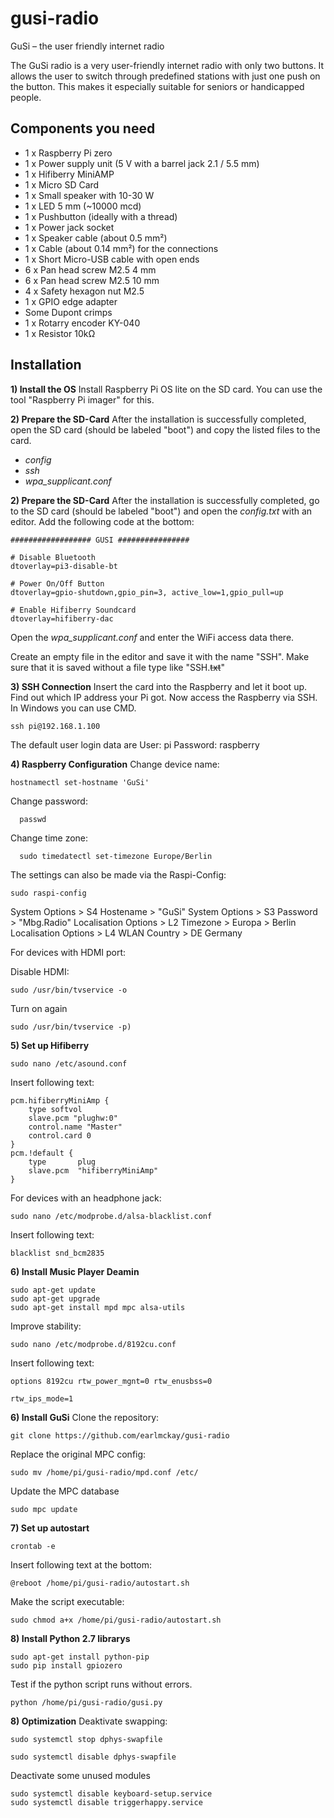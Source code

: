 

# gusi-radio

GuSi – the user friendly internet radio

The GuSi radio is a very user-friendly internet radio with only two buttons. It allows the user to switch through predefined stations with just one push on the button. This makes it especially suitable for seniors or handicapped people.

## Components you need

 - 1 x Raspberry Pi zero
 - 1 x Power supply unit (5 V with a barrel jack 2.1 / 5.5 mm)
 - 1 x Hifiberry MiniAMP
 - 1 x Micro SD Card 
 - 1 x Small speaker with 10-30 W
 - 1 x LED 5 mm (~10000 mcd)
 - 1 x Pushbutton (ideally with a thread)
 - 1 x Power jack socket
 - 1 x Speaker cable (about 0.5 mm²)
 - 1 x Cable (about 0.14 mm²) for the connections
 - 1 x Short Micro-USB cable with open ends
 - 6 x Pan head screw M2.5 4 mm 
 - 6 x Pan head screw M2.5 10 mm 
 - 4 x Safety hexagon nut M2.5
 - 1 x GPIO edge adapter
 - Some Dupont crimps
 - 1 x Rotarry encoder KY-040
 - 1 x Resistor 10kΩ
 

## Installation

 **1) Install the OS**
 Install Raspberry Pi OS lite on the SD card. You can use the tool "Raspberry Pi imager" for this. 
 
  **2) Prepare the SD-Card**
 After the installation is successfully completed, open the SD card (should be labeled "boot") and copy the listed files to the card.
  - *config*
 - *ssh*
 - *wpa_supplicant.conf* 

  **2) Prepare the SD-Card**
 After the installation is successfully completed, go to the SD card (should be labeled "boot") and open the *config.txt* with an editor. Add the following code at the bottom:
 

    ################## GUSI ################
    
    # Disable Bluetooth
    dtoverlay=pi3-disable-bt
    
    # Power On/Off Button
    dtoverlay=gpio-shutdown,gpio_pin=3, active_low=1,gpio_pull=up
    
    # Enable Hifiberry Soundcard
    dtoverlay=hifiberry-dac

Open the *wpa_supplicant.conf*  and enter the WiFi access data there.

Create an empty file in the editor and save it with the name "SSH". Make sure that it is saved without a file type like "SSH.~~txt~~"

  **3) SSH Connection**
Insert the card into the Raspberry and let it boot up. Find out which IP address your Pi got. Now access the Raspberry via SSH. In Windows you can use CMD.

    ssh pi@192.168.1.100
The default user login data are
User: pi
Password: raspberry

  **4) Raspberry Configuration**
Change device name:

    hostnamectl set-hostname 'GuSi'
    
  Change password:

      passwd

  Change time zone:

      sudo timedatectl set-timezone Europe/Berlin

  
The settings can also be made via the Raspi-Config:

    sudo raspi-config

System Options > S4 Hostename > "GuSi" System Options > S3 Password > "Mbg.Radio" Localisation Options > L2 Timezone > Europa > Berlin Localisation Options > L4 WLAN Country > DE Germany

For devices with HDMI port:

Disable HDMI:

    sudo /usr/bin/tvservice -o 

Turn on again

    sudo /usr/bin/tvservice -p)

  **5) Set up Hifiberry**

    sudo nano /etc/asound.conf

Insert following text:

    pcm.hifiberryMiniAmp {
        type softvol
        slave.pcm "plughw:0"
        control.name "Master"
        control.card 0
    }
    pcm.!default {
        type       plug
        slave.pcm  "hifiberryMiniAmp"
    }
For devices with an headphone jack:

    sudo nano /etc/modprobe.d/alsa-blacklist.conf

Insert following text:

    blacklist snd_bcm2835

  **6) Install Music Player Deamin**

    sudo apt-get update
    sudo apt-get upgrade
    sudo apt-get install mpd mpc alsa-utils
Improve stability:

    sudo nano /etc/modprobe.d/8192cu.conf

Insert following text:

    options 8192cu rtw_power_mgnt=0 rtw_enusbss=0
    
    rtw_ips_mode=1
  **6) Install GuSi**
Clone the repository: 

    git clone https://github.com/earlmckay/gusi-radio

Replace the original MPC config:

    sudo mv /home/pi/gusi-radio/mpd.conf /etc/

Update the MPC database

    sudo mpc update

  **7) Set up autostart**

    crontab -e
Insert following text at the bottom:

    @reboot /home/pi/gusi-radio/autostart.sh

Make the script executable:

    sudo chmod a+x /home/pi/gusi-radio/autostart.sh
  **8) Install Python 2.7 librarys**

    sudo apt-get install python-pip 
    sudo pip install gpiozero

Test if the python script runs without errors.

    python /home/pi/gusi-radio/gusi.py

  **8) Optimization**
Deaktivate swapping:

    sudo systemctl stop dphys-swapfile
    
    sudo systemctl disable dphys-swapfile

Deactivate some unused modules

    sudo systemctl disable keyboard-setup.service
    sudo systemctl disable triggerhappy.service
